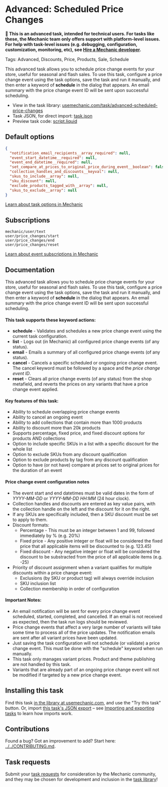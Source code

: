 # Advanced: Scheduled Price Changes

**🚨 This is an advanced task, intended for technical users. For tasks like these, the Mechanic team only offers support with platform-level issues. For help with task-level issues (e.g. debugging, configuration, customization, monitoring, etc), see [Hire a Mechanic developer](https://learn.mechanic.dev/hire-a-developer).**

Tags: Advanced, Discounts, Price, Products, Sale, Schedule

This advanced task allows you to schedule price change events for your store, useful for seasonal and flash sales. To use this task, configure a price change event using the task options, save the task and run it manually, and then enter a keyword of **schedule** in the dialog that appears. An email summary with the price change event ID will be sent upon successful scheduling.

* View in the task library: [usemechanic.com/task/advanced-scheduled-price-changes](https://usemechanic.com/task/advanced-scheduled-price-changes)
* Task JSON, for direct import: [task.json](../../tasks/advanced-scheduled-price-changes.json)
* Preview task code: [script.liquid](./script.liquid)

## Default options

```json
{
  "notification_email_recipients__array_required": null,
  "event_start_datetime__required": null,
  "event_end_datetime__required": null,
  "set_compare_at_prices_to_original_price_during_event__boolean": false,
  "collection_handles_and_discounts__keyval": null,
  "skus_to_include__array": null,
  "sku_discount": null,
  "exclude_products_tagged_with__array": null,
  "skus_to_exclude__array": null
}
```

[Learn about task options in Mechanic](https://docs.usemechanic.com/article/471-task-options)

## Subscriptions

```liquid
mechanic/user/text
user/price_changes/start
user/price_changes/end
user/price_changes/reset
```

[Learn about event subscriptions in Mechanic](https://docs.usemechanic.com/article/408-subscriptions)

## Documentation

This advanced task allows you to schedule price change events for your store, useful for seasonal and flash sales. To use this task, configure a price change event using the task options, save the task and run it manually, and then enter a keyword of **schedule** in the dialog that appears. An email summary with the price change event ID will be sent upon successful scheduling.

#### This task supports these keyword actions:

- **schedule** - Validates and schedules a new price change event using the current task configuration.
- **list** - Logs out (in Mechanic) all configured price change events (of any status).
- **email** - Emails a summary of all configured price change events (of any status).
- **cancel** - Cancels a specific scheduled or ongoing price change event. The cancel keyword must be followed by a space and the _price change event ID_.
- **reset** - Clears all price change events (of any status) from the shop metafield, and reverts the prices on any variants that have a price change event applied.

#### Key features of this task:

- Ability to schedule overlapping price change events
- Ability to cancel an ongoing event
- Ability to add collections that contain more than 1000 products
- Ability to discount more than 20k products
- Supports percentage, fixed price, and fixed discount options for products AND collections
- Option to include specific SKUs in a list with a specific discount for the whole list
- Option to exclude SKUs from any discount qualification
- Option to exclude products by tag from any discount qualification
- Option to have (or not have) compare at prices set to original prices for the duration of an event

#### Price change event configuration notes

- The event start and end datetimes must be valid dates in the form of _YYYY-MM-DD_ or _YYYY-MM-DD HH:MM_ (24 hour clock).
- Collection handles and discounts are entered as key value pairs, with the collection handle on the left and the discount for it on the right.
- If any SKUs are specifically included, then a SKU discount must be set to apply to them.
- Discount formats:
  - Percentage - This must be an integer between 1 and 99, followed immediately by % (e.g. 20%)
  - Fixed price - Any positive integer or float will be considered the fixed price that all applicable items will be discounted to (e.g. 123.45)
  - Fixed discount - Any negative integer or float will be considered the discount to be substracted from the price of all applicable items (e.g. -25)
- Priority of discount assignment when a variant qualifies for multiple discounts within a price change event:
  - Exclusions (by SKU or product tag) will always override inclusion
  - SKU inclusion list
  - Collection membership in order of configuration

#### Important Notes:

- An email notification will be sent for every price change event scheduled, started, completed, and cancelled. If an email is not received as expected, then the task run logs should be reviewed.
- Price change events that affect a very large number of variants will take some time to process all of the price updates. The notification emails are sent after all variant prices have been updated.
- Just saving the task configuration will not schedule (or validate) a price change event. This must be done with the "schedule" keyword when run manually.
- This task only manages variant prices. Product and theme publishing are not handled by this task.
- Variants that are already part of an ongoing price change event will not be modified if targeted by a new price change event.

## Installing this task

Find this task [in the library at usemechanic.com](https://usemechanic.com/task/advanced-scheduled-price-changes), and use the "Try this task" button. Or, import [this task's JSON export](../../tasks/advanced-scheduled-price-changes.json) – see [Importing and exporting tasks](https://docs.usemechanic.com/article/505-importing-and-exporting-tasks) to learn how imports work.

## Contributions

Found a bug? Got an improvement to add? Start here: [../../CONTRIBUTING.md](../../CONTRIBUTING.md).

## Task requests

Submit your [task requests](https://mechanic.canny.io/task-requests) for consideration by the Mechanic community, and they may be chosen for development and inclusion in the [task library](https://tasks.mechanic.dev/)!
